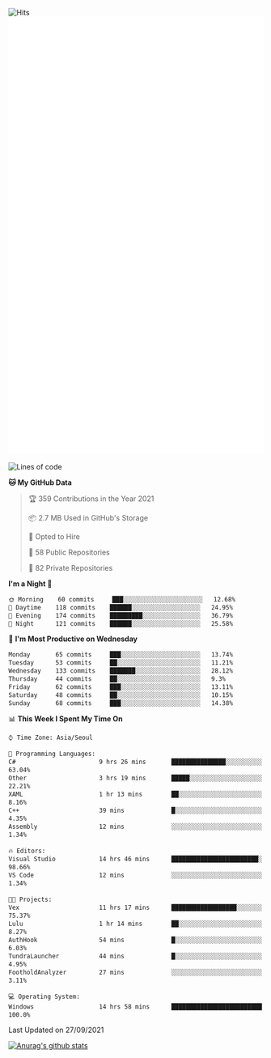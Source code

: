![Hits](https://hits.seeyoufarm.com/api/count/incr/badge.svg?url=https%3A%2F%2Fgithub.com%2Fkokose1234&count_bg=%2379C83D&title_bg=%23555555&icon=apple.svg&icon_color=%23E7E7E7&title=hits&edge_flat=false)
<br/>
![Metrics](https://github.com/kokose1234/kokose1234/blob/main/github-metrics.svg)

<!--START_SECTION:waka-->
![Lines of code](https://img.shields.io/badge/From%20Hello%20World%20I%27ve%20Written-12.0%20million%20lines%20of%20code-blue)

**🐱 My GitHub Data** 

> 🏆 359 Contributions in the Year 2021
 > 
> 📦 2.7 MB Used in GitHub's Storage 
 > 
> 💼 Opted to Hire
 > 
> 📜 58 Public Repositories 
 > 
> 🔑 82 Private Repositories  
 > 
**I'm a Night 🦉** 

```text
🌞 Morning    60 commits     ███░░░░░░░░░░░░░░░░░░░░░░   12.68% 
🌆 Daytime    118 commits    ██████░░░░░░░░░░░░░░░░░░░   24.95% 
🌃 Evening    174 commits    █████████░░░░░░░░░░░░░░░░   36.79% 
🌙 Night      121 commits    ██████░░░░░░░░░░░░░░░░░░░   25.58%

```
📅 **I'm Most Productive on Wednesday** 

```text
Monday       65 commits     ███░░░░░░░░░░░░░░░░░░░░░░   13.74% 
Tuesday      53 commits     ██░░░░░░░░░░░░░░░░░░░░░░░   11.21% 
Wednesday    133 commits    ███████░░░░░░░░░░░░░░░░░░   28.12% 
Thursday     44 commits     ██░░░░░░░░░░░░░░░░░░░░░░░   9.3% 
Friday       62 commits     ███░░░░░░░░░░░░░░░░░░░░░░   13.11% 
Saturday     48 commits     ██░░░░░░░░░░░░░░░░░░░░░░░   10.15% 
Sunday       68 commits     ███░░░░░░░░░░░░░░░░░░░░░░   14.38%

```


📊 **This Week I Spent My Time On** 

```text
⌚︎ Time Zone: Asia/Seoul

💬 Programming Languages: 
C#                       9 hrs 26 mins       ███████████████░░░░░░░░░░   63.04% 
Other                    3 hrs 19 mins       █████░░░░░░░░░░░░░░░░░░░░   22.21% 
XAML                     1 hr 13 mins        ██░░░░░░░░░░░░░░░░░░░░░░░   8.16% 
C++                      39 mins             █░░░░░░░░░░░░░░░░░░░░░░░░   4.35% 
Assembly                 12 mins             ░░░░░░░░░░░░░░░░░░░░░░░░░   1.34%

🔥 Editors: 
Visual Studio            14 hrs 46 mins      ████████████████████████░   98.66% 
VS Code                  12 mins             ░░░░░░░░░░░░░░░░░░░░░░░░░   1.34%

🐱‍💻 Projects: 
Vex                      11 hrs 17 mins      ██████████████████░░░░░░░   75.37% 
Lulu                     1 hr 14 mins        ██░░░░░░░░░░░░░░░░░░░░░░░   8.27% 
AuthHook                 54 mins             █░░░░░░░░░░░░░░░░░░░░░░░░   6.03% 
TundraLauncher           44 mins             █░░░░░░░░░░░░░░░░░░░░░░░░   4.95% 
FootholdAnalyzer         27 mins             ░░░░░░░░░░░░░░░░░░░░░░░░░   3.11%

💻 Operating System: 
Windows                  14 hrs 58 mins      █████████████████████████   100.0%

```


 Last Updated on 27/09/2021
<!--END_SECTION:waka-->

[![Anurag's github stats](https://github-readme-stats.vercel.app/api?username=kokose1234&theme=dracula)](https://github.com/anuraghazra/github-readme-stats)



	

